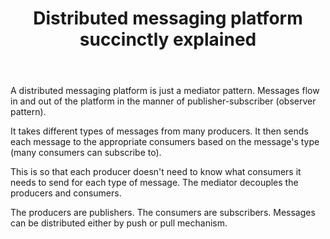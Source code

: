 ﻿---
layout: post
title: "Distributed messaging platform succinctly explained"
---

A distributed messaging platform is just a mediator pattern. Messages flow in and out of the platform in the manner of publisher-subscriber (observer pattern).

It takes different types of messages from many producers. It then sends each message to the appropriate consumers based on the message's type (many consumers can subscribe to).

This is so that each producer doesn't need to know what consumers it needs to send for each type of message. The mediator decouples the producers and consumers.

The producers are publishers. The consumers are subscribers. Messages can be distributed either by push or pull mechanism.
